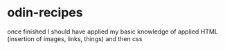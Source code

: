 # odin-recipes
once finished I should have applied my basic knowledge of applied HTML (insertion of images, links, things) and then css